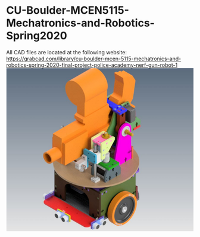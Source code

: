 # CU-Boulder-MCEN5115-Mechatronics-and-Robotics-Spring2020

All CAD files are located at the following website:
https://grabcad.com/library/cu-boulder-mcen-5115-mechatronics-and-robotics-spring-2020-final-project-police-academy-nerf-gun-robot-1
![1](https://github.com/scott364/CU-Boulder-MCEN5115-Mechatronics-and-Robotics-Spring2020/blob/master/RobotCAD.png)
